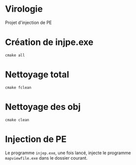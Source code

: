 # Virologie
Projet d'injection de PE

# Création de injpe.exe

```
cmake all
```

# Nettoyage total

```
cmake fclean
```

# Nettoyage des obj

```
cmake clean
```

# Injection de PE

Le programme `injep.exe`, une fois lancé, injecte le programme `mapviewfile.exe` dans le dossier courant.
